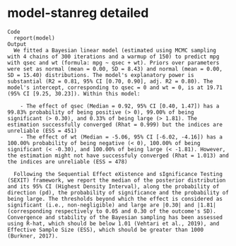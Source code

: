 # model-stanreg detailed

    Code
      report(model)
    Output
      We fitted a Bayesian linear model (estimated using MCMC sampling with 4 chains of 300 iterations and a warmup of 150) to predict mpg with qsec and wt (formula: mpg ~ qsec + wt). Priors over parameters were set as normal (mean = 0.00, SD = 8.43) and normal (mean = 0.00, SD = 15.40) distributions. The model's explanatory power is substantial (R2 = 0.81, 95% CI [0.70, 0.90], adj. R2 = 0.80). The model's intercept, corresponding to qsec = 0 and wt = 0, is at 19.71 (95% CI [9.25, 30.23]). Within this model:
      
        - The effect of qsec (Median = 0.92, 95% CI [0.40, 1.47]) has a 99.83% probability of being positive (> 0), 99.00% of being significant (> 0.30), and 0.33% of being large (> 1.81). The estimation successfully converged (Rhat = 0.999) but the indices are unreliable (ESS = 451)
        - The effect of wt (Median = -5.06, 95% CI [-6.02, -4.16]) has a 100.00% probability of being negative (< 0), 100.00% of being significant (< -0.30), and 100.00% of being large (< -1.81). However, the estimation might not have successfuly converged (Rhat = 1.013) and the indices are unreliable (ESS = 478)
      
      Following the Sequential Effect eXistence and sIgnificance Testing (SEXIT) framework, we report the median of the posterior distribution and its 95% CI (Highest Density Interval), along the probability of direction (pd), the probability of significance and the probability of being large. The thresholds beyond which the effect is considered as significant (i.e., non-negligible) and large are |0.30| and |1.81| (corresponding respectively to 0.05 and 0.30 of the outcome's SD). Convergence and stability of the Bayesian sampling has been assessed using R-hat, which should be below 1.01 (Vehtari et al., 2019), and Effective Sample Size (ESS), which should be greater than 1000 (Burkner, 2017).

